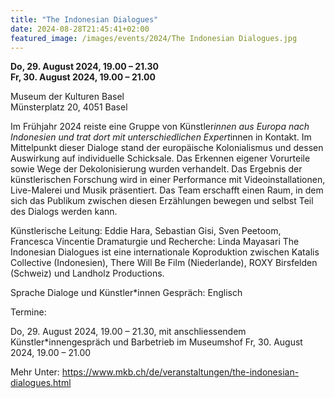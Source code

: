 ```yaml
---
title: "The Indonesian Dialogues"
date: 2024-08-28T21:45:41+02:00
featured_image: /images/events/2024/The Indonesian Dialogues.jpg
---
```


**Do, 29. August 2024, 19.00 – 21.30**\
**Fr, 30. August 2024, 19.00 – 21.00**

Museum der Kulturen Basel\
Münsterplatz 20, 4051 Basel

Im Frühjahr 2024 reiste eine Gruppe von Künstler*innen aus Europa nach Indonesien und trat dort mit unterschiedlichen Expert*innen in Kontakt. Im Mittelpunkt dieser Dialoge stand der europäische Kolonialismus und dessen Auswirkung auf individuelle Schicksale. Das Erkennen eigener Vorurteile sowie Wege der Dekolonisierung wurden verhandelt. Das Ergebnis der künstlerischen Forschung wird in einer Performance mit Videoinstallationen, Live-Malerei und Musik präsentiert. Das Team erschafft einen Raum, in dem sich das Publikum zwischen diesen Erzählungen bewegen und selbst Teil des Dialogs werden kann.

Künstlerische Leitung: Eddie Hara, Sebastian Gisi, Sven Peetoom, Francesca Vincentie
Dramaturgie und Recherche: Linda Mayasari
The Indonesian Dialogues ist eine internationale Koproduktion zwischen Katalis Collective (Indonesien), There Will Be Film (Niederlande), ROXY Birsfelden (Schweiz) und Landholz Productions.

Sprache Dialoge und Künstler*innen Gespräch: Englisch

Termine:

Do, 29. August 2024, 19.00 – 21.30, mit anschliessendem Künstler*innengespräch und Barbetrieb im Museumshof
Fr, 30. August 2024, 19.00 – 21.00

Mehr Unter:
https://www.mkb.ch/de/veranstaltungen/the-indonesian-dialogues.html
